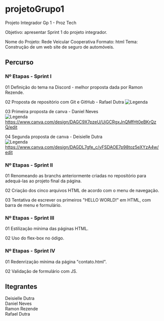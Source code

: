# projetoGrupo1
Projeto Integrador Gp 1 - Proz Tech

Objetivo: apresentar Sprint 1 do projeto integrador.

Nome do Projeto: Rede Veicular Cooperativa
Formato: html
Tema: Construção de um web site de seguro de automóveis.

## Percurso
### Nº 	Etapas - Sprint I 

01 	Definição do tema na Discord - melhor proposta dada por Ramon Rezende.  

02 	Proposta de repositório com Git e GitHub - Rafael Dutra
![Legenda](https://github.com/rafaeldutravalle/projetoGrupo1.git)
  

03 	Primeira proposta de canva - Daniel Neves  
![Legenda]() https://www.canva.com/design/DAGC9X7pzeU/UjGCRgxJnQMfHt0eBKrQzQ/edit  

04 	Segunda proposta de canva - Deisielle Dutra  
![Legenda](https://cdn.discordapp.com/attachments/1227297546670706770/1232141945480937543/73c5679c-f496-45a6-bfaa-f3c4797354a1.jpg?ex=6629b29b&is=6628611b&hm=6bd8c324c3cd7cd1757dfbf7617b02f1906bfea37978a237c5f4e73f8b98a053&) https://www.canva.com/design/DAGDL7gfe_c/yFSDAOE7p98toz5eXYzA4w/edit  

### Nº 	Etapas - Sprint II

01 Renomeando as branchs anteriormente criadas no repositório para adequá-las ao projeto final da página.

02 Criação dos cinco arquivos HTML de acordo com o menu de navegação.

03 Tentativa de escrever os primeiros "HELLO WORLD!" em HTML, com barra de menu e formulário.

### Nº 	Etapas - Sprint III

01 Estilização mínima das páginas HTML.

02 Uso do flex-box no ódigo.

### Nº 	Etapas - Sprint IV

01 Redenrização mínima da página "contato.html".

02 Validação de formulário com JS.

## Itegrantes

Deisielle Dutra  
Daniel Neves  
Ramon Rezende  
Rafael Dutra  
